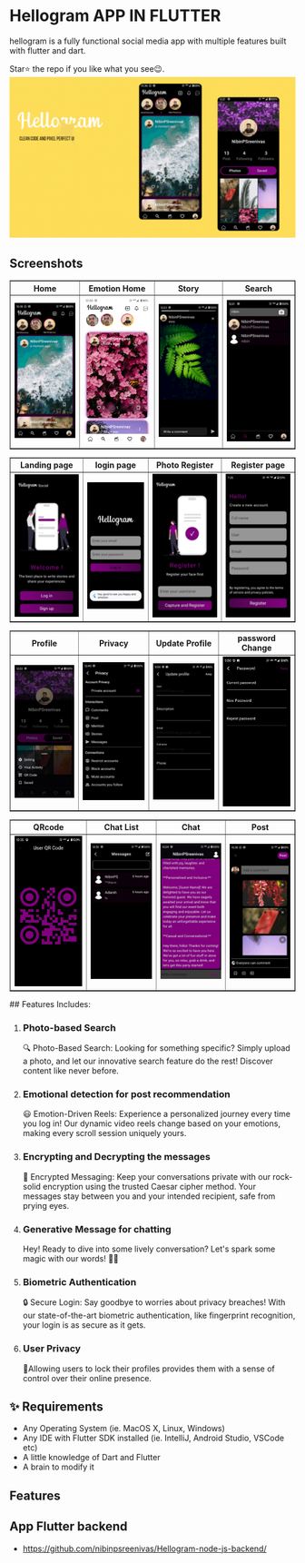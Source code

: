 # Hellogram APP IN FLUTTER  
 
hellogram is a fully functional social media app with multiple features built with flutter and dart.

Star⭐ the repo if you like what you see😉.
![bmi (820 x 360 px)](https://raw.githubusercontent.com/nibinpsreenivas/Hellogram_Node-js/main/Add%20a%20subheading.gif)
## Screenshots

<table border>
    <tr>
        <th style="text-align:center">Home</th>
      <th style="text-align:center">Emotion Home</th>
        <th style="text-align:center">Story</th>
        <th style="text-align:center">Search</th>
    </tr>
    <tr>
        <td><img src="./pages/HomeScreen.jpg" alt="" width="220"></td>
        <td><img src="./pages/Homescreen2.jpg" alt="" width="220"></td>
          <td><img src="./pages/story.jpg" alt="" width="220"></td>
         <td><img src="./pages/Search.jpg" alt="" width="220"></td>
    <tr>
</table>

<table border>
    <tr>
        <th style="text-align:center">Landing page</th>
      <th style="text-align:center">login page</th>
        <th style="text-align:center">Photo Register</th>
        <th style="text-align:center">Register page</th>
    </tr>
    <tr>
        <td><img src="./pages/Loginblack.jpg" alt="" width="200"></td>
        <td><img src="./pages/Login2black.jpg" alt="" width="200"></td>
          <td><img src="./pages/Registerblack.jpg" alt="" width="200"></td>
         <td><img src="./pages/Registerrr.jpg" alt="" width="200"></td>
    <tr>
</table>

<table border>
    <tr>
        <th style="text-align:center">Profile</th>
      <th style="text-align:center">Privacy</th>
        <th style="text-align:center">Update Profile</th>
        <th style="text-align:center">password Change</th>
    </tr>
    <tr>
        <td><img src="./pages/profile2.jpg" alt="" width="200"></td>
        <td><img src="./pages/privacy.jpg" alt="" width="200"></td>
          <td><img src="./pages/update1.jpg" alt="" width="200"></td>
         <td><img src="./pages/password1.jpg" alt="" width="200"></td>
    <tr>
</table>

<table border>
    <tr>
        <th style="text-align:center">QRcode</th>
      <th style="text-align:center">Chat List</th>
        <th style="text-align:center">Chat</th>
        <th style="text-align:center">Post</th>
    </tr>
    <tr>
        <td><img src="./pages/QRcode.jpg" alt="" width="200"></td>
        <td><img src="./pages/Messages1.jpg" alt="" width="200"></td>
          <td><img src="./pages/Message2.jpg" alt="" width="200"></td>
         <td><img src="./pages/Post.jpg" alt="" width="200"></td>
    <tr>
</table>
## Features Includes:  

1. ### Photo-based Search
   🔍 Photo-Based Search: Looking for something specific? Simply upload a photo, and let our innovative search feature do the rest! Discover content like never before.
   
3. ### Emotional detection for post recommendation
   😃 Emotion-Driven Reels: Experience a personalized journey every time you log in! Our dynamic video reels change based on your emotions, making every scroll session uniquely yours.
   
5. ### Encrypting and Decrypting the messages
    🔐 Encrypted Messaging: Keep your conversations private with our rock-solid encryption using the trusted Caesar cipher method. Your messages stay between you and your intended recipient, safe from prying eyes.
    
6. ### Generative Message for chatting
   Hey! Ready to dive into some lively conversation? Let's spark some magic with our words! 💬✨
   
7. ### Biometric Authentication
   🔒 Secure Login: Say goodbye to worries about privacy breaches! With our state-of-the-art biometric authentication, like fingerprint recognition, your login is as secure as it gets.
   
9. ### User Privacy
   🔏Allowing users to lock their profiles provides them with a sense of control over their online presence.

 
## ✨ Requirements

* Any Operating System (ie. MacOS X, Linux, Windows)
* Any IDE with Flutter SDK installed (ie. IntelliJ, Android Studio, VSCode etc)
* A little knowledge of Dart and Flutter
* A brain to modify it
 
## Features

## App Flutter backend

- https://github.com/nibinpsreenivas/Hellogram-node-js-backend/
